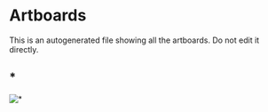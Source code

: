 # Artboards

This is an autogenerated file showing all the artboards. Do not edit it directly.

## *

![*](./.exportedArtboards/TEST/%2A)

